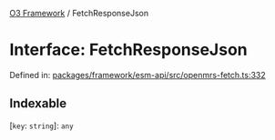 [O3 Framework](../API.md) / FetchResponseJson

# Interface: FetchResponseJson

Defined in: [packages/framework/esm-api/src/openmrs-fetch.ts:332](https://github.com/habeshabro/openmrs-esm-core/blob/main/packages/framework/esm-api/src/openmrs-fetch.ts#L332)

## Indexable

\[`key`: `string`\]: `any`
